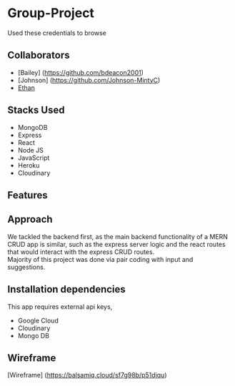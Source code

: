 # Group-Project

Used these credentials to browse

## Collaborators

- [Bailey] (https://github.com/bdeacon2001)
- [Johnson] (https://github.com/Johnson-MintyC)
- [Ethan](https://github.com/EthanGaoo)

## Stacks Used

- MongoDB
- Express
- React
- Node JS
- JavaScript
- Heroku
- Cloudinary

## Features

## Approach

We tackled the backend first, as the main backend functionality of a MERN CRUD app is similar, such as the express server logic and the react routes that would interact with the express CRUD routes.
</br>
Majority of this project was done via pair coding with input and suggestions.

## Installation dependencies

This app requires external api keys,

- Google Cloud
- Cloudinary
- Mongo DB

## Wireframe

[Wireframe] (https://balsamiq.cloud/sf7g98b/p51djqu)
